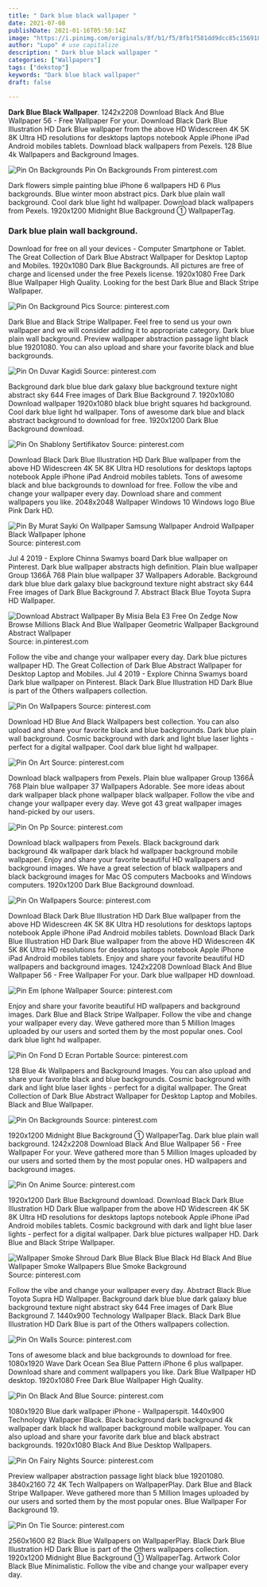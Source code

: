 ```yaml
---
title: " Dark blue black wallpaper "
date: 2021-07-08
publishDate: 2021-01-16T05:50:14Z
image: "https://i.pinimg.com/originals/8f/b1/f5/8fb1f581dd9dcc85c156918b261c32a2.jpg"
author: "Lupo" # use capitalize
description: " Dark blue black wallpaper "
categories: ["Wallpapers"]
tags: ["dekstop"]
keywords: "Dark blue black wallpaper"
draft: false

---
```



**Dark Blue Black Wallpaper**. 1242x2208 Download Black And Blue Wallpaper 56 - Free Wallpaper For your. Download Black Dark Blue Illustration HD Dark Blue wallpaper from the above HD Widescreen 4K 5K 8K Ultra HD resolutions for desktops laptops notebook Apple iPhone iPad Android mobiles tablets. Download black wallpapers from Pexels. 128 Blue 4k Wallpapers and Background Images.

![Pin On Backgrounds](https://i.pinimg.com/originals/6f/a3/2d/6fa32de84d590fe1800c8e55cde91845.jpg "Pin On Backgrounds")
Pin On Backgrounds From pinterest.com


Dark flowers simple painting blue iPhone 6 wallpapers HD 6 Plus backgrounds. Blue winter moon abstract pics. Dark blue plain wall background. Cool dark blue light hd wallpaper. Download black wallpapers from Pexels. 1920x1200 Midnight Blue Background ① WallpaperTag.

### Dark blue plain wall background.

Download for free on all your devices - Computer Smartphone or Tablet. The Great Collection of Dark Blue Abstract Wallpaper for Desktop Laptop and Mobiles. 1920x1080 Dark Blue Backgrounds. All pictures are free of charge and licensed under the free Pexels license. 1920x1080 Free Dark Blue Wallpaper High Quality. Looking for the best Dark Blue and Black Stripe Wallpaper.


![Pin On Background Pics](https://i.pinimg.com/originals/f1/3f/b3/f13fb34cc03956b16ad356f8122b9621.jpg "Pin On Background Pics")
Source: pinterest.com

Dark Blue and Black Stripe Wallpaper. Feel free to send us your own wallpaper and we will consider adding it to appropriate category. Dark blue plain wall background. Preview wallpaper abstraction passage light black blue 19201080. You can also upload and share your favorite black and blue backgrounds.

![Pin On Duvar Kagidi](https://i.pinimg.com/originals/2e/10/aa/2e10aa5a7aea7bf2f0d1265381c9814b.jpg "Pin On Duvar Kagidi")
Source: pinterest.com

Background dark blue blue dark galaxy blue background texture night abstract sky 644 Free images of Dark Blue Background 7. 1920x1080 Download wallpaper 1920x1080 black blue bright squares hd background. Cool dark blue light hd wallpaper. Tons of awesome dark blue and black abstract background to download for free. 1920x1200 Dark Blue Background download.

![Pin On Shablony Sertifikatov](https://i.pinimg.com/originals/8f/83/d9/8f83d98cb250a4144ba701d067653785.png "Pin On Shablony Sertifikatov")
Source: pinterest.com

Download Black Dark Blue Illustration HD Dark Blue wallpaper from the above HD Widescreen 4K 5K 8K Ultra HD resolutions for desktops laptops notebook Apple iPhone iPad Android mobiles tablets. Tons of awesome black and blue backgrounds to download for free. Follow the vibe and change your wallpaper every day. Download share and comment wallpapers you like. 2048x2048 Wallpaper Windows 10 Windows logo Blue Pink Dark HD.

![Pin By Murat Sayki On Wallpaper Samsung Wallpaper Android Wallpaper Black Wallpaper Iphone](https://i.pinimg.com/originals/e7/7e/bb/e77ebb89896b683858037fbc34a5b23b.png "Pin By Murat Sayki On Wallpaper Samsung Wallpaper Android Wallpaper Black Wallpaper Iphone")
Source: pinterest.com

Jul 4 2019 - Explore Chinna Swamys board Dark blue wallpaper on Pinterest. Dark blue wallpaper abstracts high definition. Plain blue wallpaper Group 1366Ã 768 Plain blue wallpaper 37 Wallpapers Adorable. Background dark blue blue dark galaxy blue background texture night abstract sky 644 Free images of Dark Blue Background 7. Abstract Black Blue Toyota Supra HD Wallpaper.

![Download Abstract Wallpaper By Misia Bela E3 Free On Zedge Now Browse Millions Black And Blue Wallpaper Geometric Wallpaper Background Abstract Wallpaper](https://i.pinimg.com/736x/67/dd/52/67dd522ee609a818a6b36799ae907259.jpg "Download Abstract Wallpaper By Misia Bela E3 Free On Zedge Now Browse Millions Black And Blue Wallpaper Geometric Wallpaper Background Abstract Wallpaper")
Source: in.pinterest.com

Follow the vibe and change your wallpaper every day. Dark blue pictures wallpaper HD. The Great Collection of Dark Blue Abstract Wallpaper for Desktop Laptop and Mobiles. Jul 4 2019 - Explore Chinna Swamys board Dark blue wallpaper on Pinterest. Black Dark Blue Illustration HD Dark Blue is part of the Others wallpapers collection.

![Pin On Wallpapers](https://i.pinimg.com/originals/b3/ca/8f/b3ca8f14e915ee382b3dae52bc527e82.jpg "Pin On Wallpapers")
Source: pinterest.com

Download HD Blue And Black Wallpapers best collection. You can also upload and share your favorite black and blue backgrounds. Dark blue plain wall background. Cosmic background with dark and light blue laser lights - perfect for a digital wallpaper. Cool dark blue light hd wallpaper.

![Pin On Art](https://i.pinimg.com/originals/09/e8/a7/09e8a72d6cc2e21fee332069803dbf6d.jpg "Pin On Art")
Source: pinterest.com

Download black wallpapers from Pexels. Plain blue wallpaper Group 1366Ã 768 Plain blue wallpaper 37 Wallpapers Adorable. See more ideas about dark wallpaper black phone wallpaper black wallpaper. Follow the vibe and change your wallpaper every day. Weve got 43 great wallpaper images hand-picked by our users.

![Pin On Pp](https://i.pinimg.com/originals/8a/b8/9d/8ab89d4e401379b605a84f1a0c078844.jpg "Pin On Pp")
Source: pinterest.com

Download black wallpapers from Pexels. Black background dark background 4k wallpaper dark black hd wallpaper background mobile wallpaper. Enjoy and share your favorite beautiful HD wallpapers and background images. We have a great selection of black wallpapers and black background images for Mac OS computers Macbooks and Windows computers. 1920x1200 Dark Blue Background download.

![Pin On Wallpapers](https://i.pinimg.com/originals/45/a2/f0/45a2f0e0031521aaab4e73e90316863a.jpg "Pin On Wallpapers")
Source: pinterest.com

Download Black Dark Blue Illustration HD Dark Blue wallpaper from the above HD Widescreen 4K 5K 8K Ultra HD resolutions for desktops laptops notebook Apple iPhone iPad Android mobiles tablets. Download Black Dark Blue Illustration HD Dark Blue wallpaper from the above HD Widescreen 4K 5K 8K Ultra HD resolutions for desktops laptops notebook Apple iPhone iPad Android mobiles tablets. Enjoy and share your favorite beautiful HD wallpapers and background images. 1242x2208 Download Black And Blue Wallpaper 56 - Free Wallpaper For your. Dark blue wallpaper HD download.

![Pin Em Iphone Wallpaper](https://i.pinimg.com/originals/af/26/b6/af26b67a39c9a12a070a27cdf56a1ac1.jpg "Pin Em Iphone Wallpaper")
Source: pinterest.com

Enjoy and share your favorite beautiful HD wallpapers and background images. Dark Blue and Black Stripe Wallpaper. Follow the vibe and change your wallpaper every day. Weve gathered more than 5 Million Images uploaded by our users and sorted them by the most popular ones. Cool dark blue light hd wallpaper.

![Pin On Fond D Ecran Portable](https://i.pinimg.com/originals/9a/7b/48/9a7b485e87fab7336396c0b65054ff05.jpg "Pin On Fond D Ecran Portable")
Source: pinterest.com

128 Blue 4k Wallpapers and Background Images. You can also upload and share your favorite black and blue backgrounds. Cosmic background with dark and light blue laser lights - perfect for a digital wallpaper. The Great Collection of Dark Blue Abstract Wallpaper for Desktop Laptop and Mobiles. Black and Blue Wallpaper.

![Pin On Backgrounds](https://i.pinimg.com/originals/6f/a3/2d/6fa32de84d590fe1800c8e55cde91845.jpg "Pin On Backgrounds")
Source: pinterest.com

1920x1200 Midnight Blue Background ① WallpaperTag. Dark blue plain wall background. 1242x2208 Download Black And Blue Wallpaper 56 - Free Wallpaper For your. Weve gathered more than 5 Million Images uploaded by our users and sorted them by the most popular ones. HD wallpapers and background images.

![Pin On Anime](https://i.pinimg.com/originals/2a/a7/8a/2aa78a2c8fbe91b37bfed0fbb32fae82.jpg "Pin On Anime")
Source: pinterest.com

1920x1200 Dark Blue Background download. Download Black Dark Blue Illustration HD Dark Blue wallpaper from the above HD Widescreen 4K 5K 8K Ultra HD resolutions for desktops laptops notebook Apple iPhone iPad Android mobiles tablets. Cosmic background with dark and light blue laser lights - perfect for a digital wallpaper. Dark blue pictures wallpaper HD. Dark Blue and Black Stripe Wallpaper.

![Wallpaper Smoke Shroud Dark Blue Black Blue Black Hd Black And Blue Wallpaper Smoke Wallpapers Blue Smoke Background](https://i.pinimg.com/originals/c6/9f/7b/c69f7bb567bc8e459c19a024635ba374.jpg "Wallpaper Smoke Shroud Dark Blue Black Blue Black Hd Black And Blue Wallpaper Smoke Wallpapers Blue Smoke Background")
Source: pinterest.com

Follow the vibe and change your wallpaper every day. Abstract Black Blue Toyota Supra HD Wallpaper. Background dark blue blue dark galaxy blue background texture night abstract sky 644 Free images of Dark Blue Background 7. 1440x900 Technology Wallpaper Black. Black Dark Blue Illustration HD Dark Blue is part of the Others wallpapers collection.

![Pin On Walls](https://i.pinimg.com/originals/55/2a/2c/552a2c7549636eef6be748e76db46569.jpg "Pin On Walls")
Source: pinterest.com

Tons of awesome black and blue backgrounds to download for free. 1080x1920 Wave Dark Ocean Sea Blue Pattern iPhone 6 plus wallpaper. Download share and comment wallpapers you like. Dark Blue Wallpaper HD desktop. 1920x1080 Free Dark Blue Wallpaper High Quality.

![Pin On Black And Blue](https://i.pinimg.com/originals/ce/d6/0c/ced60cff89f19c237140a84e58e95fdf.jpg "Pin On Black And Blue")
Source: pinterest.com

1080x1920 Blue dark wallpaper iPhone - Wallpaperspit. 1440x900 Technology Wallpaper Black. Black background dark background 4k wallpaper dark black hd wallpaper background mobile wallpaper. You can also upload and share your favorite dark blue and black abstract backgrounds. 1920x1080 Black And Blue Desktop Wallpapers.

![Pin On Fairy Nights](https://i.pinimg.com/originals/71/39/bd/7139bd09fbacaabebcd02ff12765fd58.jpg "Pin On Fairy Nights")
Source: pinterest.com

Preview wallpaper abstraction passage light black blue 19201080. 3840x2160 72 4K Tech Wallpapers on WallpaperPlay. Dark Blue and Black Stripe Wallpaper. Weve gathered more than 5 Million Images uploaded by our users and sorted them by the most popular ones. Blue Wallpaper For Background 19.

![Pin On Tie](https://i.pinimg.com/originals/8f/b1/f5/8fb1f581dd9dcc85c156918b261c32a2.jpg "Pin On Tie")
Source: pinterest.com

2560x1600 82 Black Blue Wallpapers on WallpaperPlay. Black Dark Blue Illustration HD Dark Blue is part of the Others wallpapers collection. 1920x1200 Midnight Blue Background ① WallpaperTag. Artwork Color Black Blue Minimalistic. Follow the vibe and change your wallpaper every day.

